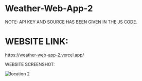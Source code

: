 # Weather-Web-App-2

NOTE: API KEY AND SOURCE HAS BEEN GIVEN IN THE JS CODE.

# WEBSITE LINK:

https://weather-web-app-2.vercel.app/

WEBSITE SCREENSHOT:

![location 2](https://github.com/Mitalicops/Weather-Web-App-2/assets/120451953/d13259d4-a533-4a44-a1de-0fa6391744f0)



